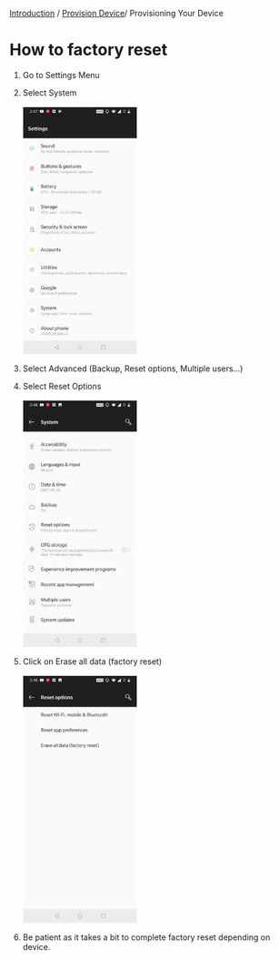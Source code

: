 [Introduction](../index.md) / [Provision Device](./index.md)/ Provisioning Your Device

# How to factory reset

1.  Go to Settings Menu

2.  Select System\
    \
     <img src="../images/fr1.jpg" alt="drawing" width="200"/>

3.  Select Advanced (Backup, Reset options, Multiple users...)

4.  Select Reset Options\
    \
     <img src="../images/fr2.jpg" alt="drawing" width="200"/>

5.  Click on Erase all data (factory reset) \
    \
     <img src="../images/fr3.jpg" alt="drawing" width="200"/>

6.  Be patient as it takes a bit to complete factory reset depending on device.
